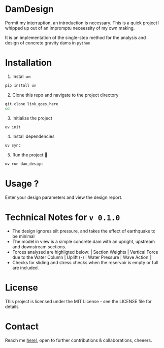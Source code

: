# DamDesign
Permit my interruption, an introduction is necessary. This is a quick project I whipped up out of an impromptu neceessity of my own making.

It is an implementation of the single-step method for the analysis and design of concrete gravity dams in `python`

# Installation
1. Install `uv`:
```bash
pip install uv
```
2. Clone this repo and navigate to the project directory
```bash
git.clone link_goes_here
cd 
```
3. Initialize the project
```bash
uv init
```
4. Install dependencies
```bash
uv sync
```
5. Run the project 🚀
```bash
uv run dam_design
```

# Usage ?
Enter your design parameters and view the design report.

# Technical Notes for `v 0.1.0`
- The design ignores silt pressure, and takes the effect of earthquake to be minimal
- The model in view is a simple concrete dam with an upright, upstream and downstream sections.
- Forces analysed are highligted below:
| Section Weights | Vertical Force due to the Water Column | Uplift (-) | Water Pressure | Wave Action |
- Checks for sliding and stress checks when the reservoir is empty or full are included.

# License
This project is licensed under the MIT License - see the LICENSE file for details

# Contact
Reach me [here!](ojameskola03@gmail.com), open to further contributions & collaborations, cheeers.